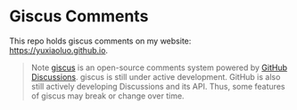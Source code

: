 # Giscus Comments
This repo holds giscus comments on my website: https://yuxiaoluo.github.io. 

> Note
[giscus](https://github.com/giscus/giscus) is an open-source comments system powered by [GitHub Discussions](https://docs.github.com/en/discussions).
giscus is still under active development. GitHub is also still actively developing Discussions and its API. Thus, some features of giscus may break or change over time.
